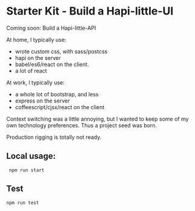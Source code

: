# Starter Kit - Build a Hapi-little-UI

Coming soon: Build a Hapi-little-API

At home, I typically use:
 * wrote custom css, with sass/postcss
 * hapi on the server
 * babel/es6/react on the client.
 * a lot of react

At work, I typically use:
 * a whole lot of bootstrap, and less
 * express on the server
 * coffeescript/cjsx/react on the client

Context switching was a little annoying, but I wanted to keep some of my own technology preferences. Thus a project seed was born.

Production rigging is totally not ready.

## Local usage:
` npm run start`

## Test
`npm run test`
